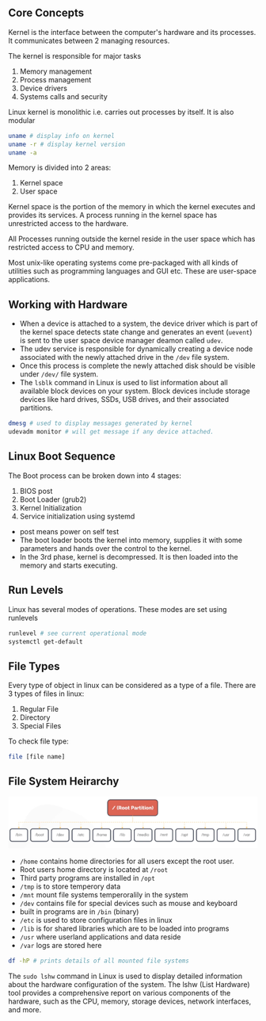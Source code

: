 ## Core Concepts
Kernel is the interface between the computer's hardware and its processes.
It communicates between 2 managing resources.

The kernel is responsible for  major tasks
1. Memory management
2. Process management
3. Device drivers
4. Systems calls and security

Linux kernel is monolithic i.e. carries out processes by itself. It is also modular

```bash
uname # display info on kernel
uname -r # display kernel version
uname -a
```

Memory is divided into 2 areas:
1. Kernel space
2. User space

Kernel space is the portion of the memory in which the kernel executes and provides its services. A process running in the kernel space has unrestricted access to the hardware.

All Processes running outside the kernel reside in the user space which has restricted access to CPU and memory.

Most unix-like operating systems come pre-packaged with all kinds of utilities such as programming languages and GUI etc. These are user-space applications.

## Working with Hardware
- When a device is attached to a system, the device driver which is part of the kernel space detects state change and generates an event (`uevent`) is sent to the user space device manager deamon called `udev`.
- The udev service is responsible for dynamically creating a device node associated with the newly attached drive in the `/dev` file system.
- Once this process is complete the newly attached disk should be visible under `/dev/` file system.
- The `lsblk` command in Linux is used to list information about all available block devices on your system. Block devices include storage devices like hard drives, SSDs, USB drives, and their associated partitions. 

```bash
dmesg # used to display messages generated by kernel
udevadm monitor # will get message if any device attached.
```

## Linux Boot Sequence
The Boot process can be broken down into 4 stages:
1. BIOS post
2. Boot Loader (grub2)
3. Kernel Initialization
4. Service initialization using systemd

- post means power on self test
- The boot loader boots the kernel into memory, supplies it with some parameters and hands over the control to the kernel.
- In the 3rd phase, kernel is decompressed. It is then loaded into the memory and starts executing.

## Run Levels
Linux has several modes of operations. These modes are set using runlevels

```bash
runlevel # see current operational mode
systemctl get-default
```

## File Types
Every type of object in linux can be considered as a type of a file.
There are 3 types of files in linux:
1. Regular File
2. Directory
3. Special Files

To check file type:
```bash
file [file name]
```

## File System Heirarchy
![alt text](images/image.png)
- `/home` contains home directories for all users except the root user.
- Root users home directory is located at `/root`
- Third party programs are installed in `/opt`
- `/tmp` is to store temperory data
- `/mnt` mount file systems temperoralily in the system
- `/dev` contains file for special devices such as mouse and keyboard
- built in programs are in `/bin` (binary)
- `/etc` is used to store configuration files in linux
- `/lib` is for shared libraries which are to be loaded into programs
- `/usr` where userland applications and data reside
- `/var` logs are stored here

```bash
df -hP # prints details of all mounted file systems
```

The `sudo lshw` command in Linux is used to display detailed information about the hardware configuration of the system. The lshw (List Hardware) tool provides a comprehensive report on various components of the hardware, such as the CPU, memory, storage devices, network interfaces, and more.